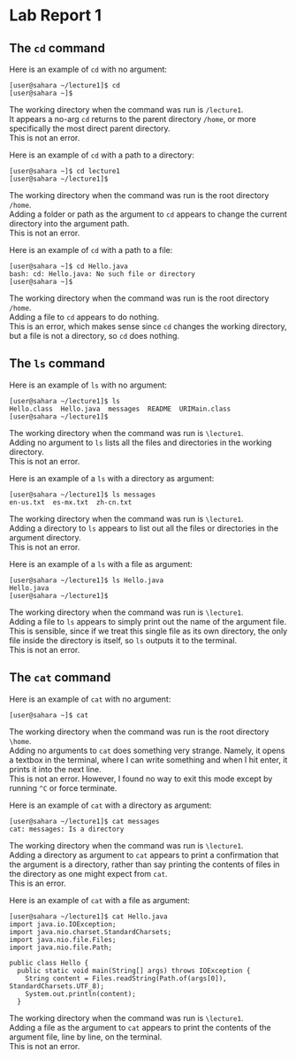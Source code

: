 # Lab Report 1

## The `cd` command

Here is an example of `cd` with no argument:
```
[user@sahara ~/lecture1]$ cd
[user@sahara ~]$
```
The working directory when the command was run is `/lecture1`. \
It appears a no-arg `cd` returns to the parent directory `/home`, 
or more specifically the most direct parent directory. \
This is not an error.

Here is an example of `cd` with a path to a directory:
```
[user@sahara ~]$ cd lecture1
[user@sahara ~/lecture1]$
```
The working directory when the command was run is the root directory `/home`. \
Adding a folder or path as the argument to `cd` appears to
change the current directory into the argument path. \
This is not an error.

Here is an example of `cd` with a path to a file:
```
[user@sahara ~]$ cd Hello.java
bash: cd: Hello.java: No such file or directory
[user@sahara ~]$ 
```
The working directory when the command was run is the root directory `/home`. \
Adding a file to `cd` appears to do nothing. \
This is an error, which makes sense since `cd` changes the 
working directory, but a file is not a directory, so 
`cd` does nothing.

## The `ls` command

Here is an example of `ls` with no argument:
```
[user@sahara ~/lecture1]$ ls
Hello.class  Hello.java  messages  README  URIMain.class
[user@sahara ~/lecture1]$ 
```
The working directory when the command was run is `\lecture1`. \
Adding no argument to `ls` lists all the files and directories
in the working directory. \
This is not an error.

Here is an example of a `ls` with a directory as argument:
```
[user@sahara ~/lecture1]$ ls messages
en-us.txt  es-mx.txt  zh-cn.txt
```
The working directory when the command was run is `\lecture1`. \
Adding a directory to `ls` appears to list out all the files
or directories in the argument directory. \
This is not an error.

Here is an example of a `ls` with a file as argument:
```
[user@sahara ~/lecture1]$ ls Hello.java
Hello.java
[user@sahara ~/lecture1]$ 
```
The working directory when the command was run is `\lecture1`. \
Adding a file to `ls` appears to simply print out the name of
the argument file. This is sensible, since if we treat this single 
file as its own directory, the only file inside the directory is 
itself, so `ls` outputs it to the terminal. \
This is not an error. 

## The `cat` command

Here is an example of `cat` with no argument:
```
[user@sahara ~]$ cat

```
The working directory when the command was run is the root directory `\home`. \
Adding no arguments to `cat` does something very strange. 
Namely, it opens a textbox in the terminal, where I can write something
and when I hit enter, it prints it into the next line. \
This is not an error. However, I found no way to exit this mode
except by running `^C` or force terminate.

Here is an example of `cat` with a directory as argument:
```
[user@sahara ~/lecture1]$ cat messages
cat: messages: Is a directory
```
The working directory when the command was run is `\lecture1`. \
Adding a directory as argument to `cat` appears to print
a confirmation that the argument is a directory, rather
than say printing the contents of files in the directory 
as one might expect from `cat`. \
This is an error.

Here is an example of `cat` with a file as argument:
```
[user@sahara ~/lecture1]$ cat Hello.java
import java.io.IOException;
import java.nio.charset.StandardCharsets;
import java.nio.file.Files;
import java.nio.file.Path;

public class Hello {
  public static void main(String[] args) throws IOException {
    String content = Files.readString(Path.of(args[0]), StandardCharsets.UTF_8);    
    System.out.println(content);
  }
```
The working directory when the command was run is `\lecture1`. \
Adding a file as the argument to `cat` appears to print 
the contents of the argument file, line by line, on the terminal. \
This is not an error.
